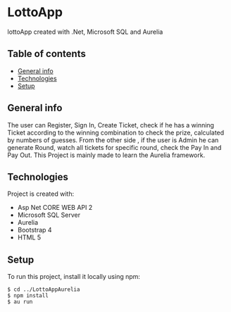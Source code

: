 # LottoApp
lottoApp created with .Net, Microsoft SQL and Aurelia

## Table of contents
* [General info](#general-info)
* [Technologies](#technologies)
* [Setup](#setup)

## General info
The user can Register, Sign In, Create Ticket, check if he has a winning Ticket according to the winning combination to check the prize, calculated by numbers of guesses. From the other side , if the user is Admin he can generate Round, watch all tickets for specific round, check the Pay In and Pay Out. This Project is mainly made to learn the Aurelia framework.
## Technologies

Project is created with:
* Asp Net CORE WEB API 2
* Microsoft SQL Server
* Aurelia
* Bootstrap 4
* HTML 5

## Setup
To run this project, install it locally using npm:

```
$ cd ../LottoAppAurelia
$ npm install
$ au run

